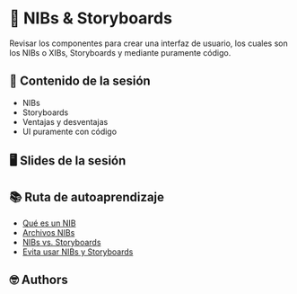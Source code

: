 # 📑 NIBs & Storyboards

Revisar los componentes para crear una interfaz de usuario, los cuales son los NIBs o XIBs, Storyboards y mediante puramente código.



## 💽 Contenido de la sesión

- NIBs
- Storyboards
- Ventajas y desventajas
- UI puramente con código

## 🖥 Slides de la sesión


## 📚 Ruta de autoaprendizaje

- [Qué es un NIB](https://www.hackingwithswift.com/example-code/language/what-is-a-nib)
- [Archivos NIBs](https://developer.apple.com/library/archive/documentation/Cocoa/Conceptual/LoadingResources/CocoaNibs/CocoaNibs.html)
- [NIBs vs. Storyboards](https://www.toptal.com/ios/ios-user-interfaces-storyboards-vs-nibs-vs-custom-code)
- [Evita usar NIBs y Storyboards](https://blog.devgenius.io/avoid-nib-and-storyboards-in-ios-2b75dc764b26)

## 🤓 Authors
